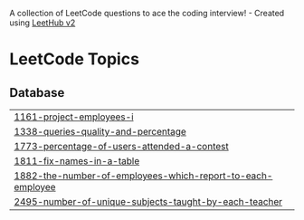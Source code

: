 A collection of LeetCode questions to ace the coding interview! - Created using [LeetHub v2](https://github.com/arunbhardwaj/LeetHub-2.0)
<!---LeetCode Topics Start-->
# LeetCode Topics
## Database
|  |
| ------- |
| [1161-project-employees-i](https://github.com/Harshinibattula/Leetcode-SQL-/tree/master/1161-project-employees-i) |
| [1338-queries-quality-and-percentage](https://github.com/Harshinibattula/Leetcode-SQL-/tree/master/1338-queries-quality-and-percentage) |
| [1773-percentage-of-users-attended-a-contest](https://github.com/Harshinibattula/Leetcode-SQL-/tree/master/1773-percentage-of-users-attended-a-contest) |
| [1811-fix-names-in-a-table](https://github.com/Harshinibattula/Leetcode-SQL-/tree/master/1811-fix-names-in-a-table) |
| [1882-the-number-of-employees-which-report-to-each-employee](https://github.com/Harshinibattula/Leetcode-SQL-/tree/master/1882-the-number-of-employees-which-report-to-each-employee) |
| [2495-number-of-unique-subjects-taught-by-each-teacher](https://github.com/Harshinibattula/Leetcode-SQL-/tree/master/2495-number-of-unique-subjects-taught-by-each-teacher) |
<!---LeetCode Topics End-->